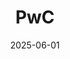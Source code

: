 ---
title: "PwC"
date: 2025-06-01
thumbnail: "img/cflecport.jpg" # Place your thumbnail image in static/img/
summary: "Summer intern at PwC Hong Kong for Tax Consulting"
description: ""
draft: false
showMore: false
url: ""
layout: "card"
---